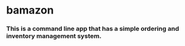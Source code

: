 # bamazon

### This is a command line app that has a simple ordering and inventory management system.
